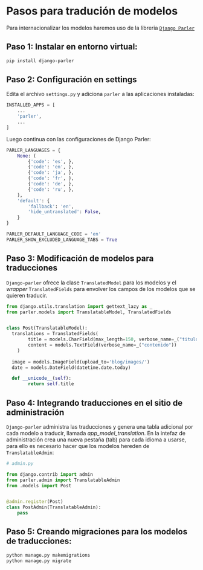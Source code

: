 # Pasos para tradución de modelos

Para internacionalizar los modelos haremos uso de la libreria [`Django Parler`](https://django-parler.readthedocs.io/)

## Paso 1: Instalar en entorno virtual:

```bash
pip install django-parler
```
## Paso 2: Configuración en settings

Edita el archivo `settings.py` y adiciona `parler` a las aplicaciones instaladas:

```python
INSTALLED_APPS = [
    ...
    'parler',
    ...
]
```

Luego continua con las configuraciones de Django Parler:

```python
PARLER_LANGUAGES = {
    None: (
        {'code': 'es', },
        {'code': 'en', },
        {'code': 'ja', },
        {'code': 'fr', },
        {'code': 'de', },
        {'code': 'ru', },
    ),
    'default': {
        'fallback': 'en',
        'hide_untranslated': False,
    }
}

PARLER_DEFAULT_LANGUAGE_CODE = 'en'
PARLER_SHOW_EXCLUDED_LANGUAGE_TABS = True
```
## Paso 3: Modificación de modelos para traducciones

`Django-parler` ofrece la clase `TranslatedModel` para los modelos y el _wrapper_ `TranslatedFields` para envolver los campos de los modelos que se quieren traducir.

```python
from django.utils.translation import gettext_lazy as _
from parler.models import TranslatableModel, TranslatedFields


class Post(TranslatableModel):
  translations = TranslatedFields(
        title = models.CharField(max_length=150, verbose_name=_("titulo"), null=True),
        content = models.TextField(verbose_name=_("contenido"))
    ) 
  
  image = models.ImageField(upload_to='blog/images/')
  date = models.DateField(datetime.date.today)

  def __unicode__(self):
        return self.title
```
## Paso 4: Integrando traducciones en el sitio de administración

`Django-parler` administra las traducciones y genera una tabla adicional por cada modelo a traducir, llamada _app_model_translation_. En la intefaz de administración crea una nueva pestaña (tab) para cada idioma a usarse, para ello es necesario hacer que los modelos hereden de `TranslatableAdmin`:

```python
# admin.py

from django.contrib import admin
from parler.admin import TranslatableAdmin
from .models import Post


@admin.register(Post)
class PostAdmin(TranslatableAdmin):
    pass
```
## Paso 5: Creando migraciones para los modelos de traducciones:

```bash
python manage.py makemigrations
python manage.py migrate
```
